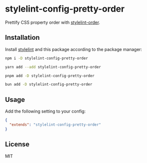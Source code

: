 # stylelint-config-pretty-order

Prettify CSS property order with [stylelint-order](https://github.com/hudochenkov/stylelint-order).

## Installation

Install [stylelint](https://github.com/stylelint/stylelint) and this package according to the package manager:

```bash
npm i -D stylelint-config-pretty-order
```

```bash
yarn add --add stylelint-config-pretty-order
```

```bash
pnpm add -D stylelint-config-pretty-order
```

```bash
bun add -D stylelint-config-pretty-order
```

## Usage

Add the following setting to your config:

```json
{
  "extends": "stylelint-config-pretty-order"
}
```

## License

MIT
